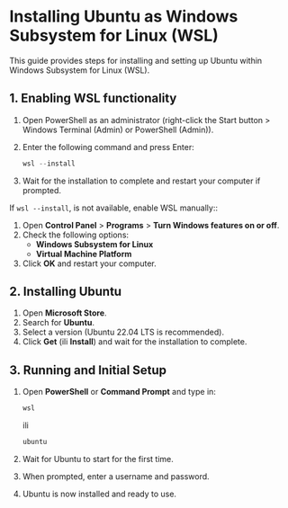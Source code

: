 # Installing Ubuntu as Windows Subsystem for Linux (WSL)

This guide provides steps for installing and setting up Ubuntu within Windows Subsystem for Linux (WSL).

## 1. Enabling WSL functionality

1. Open PowerShell as an administrator (right-click the Start button > Windows Terminal (Admin) or PowerShell (Admin)).

2. Enter the following command and press Enter:

   ```powershell
   wsl --install
   ```

3. Wait for the installation to complete and restart your computer if prompted.

If `wsl --install`, is not available, enable WSL manually::

1. Open **Control Panel** > **Programs** > **Turn Windows features on or off**.
2. Check the following options:
   - **Windows Subsystem for Linux**
   - **Virtual Machine Platform**
3. Click **OK** and restart your computer.

## 2. Installing Ubuntu

1. Open **Microsoft Store**.
2. Search for **Ubuntu**.
3. Select a version (Ubuntu 22.04 LTS is recommended).
4. Click **Get** (ili **Install**) and wait for the installation to complete.

## 3. Running and Initial Setup

1. Open **PowerShell** or **Command Prompt** and type in:

   ```powershell
   wsl
   ```

   ili

   ```powershell
   ubuntu
   ```

2. Wait for Ubuntu to start for the first time.
3. When prompted, enter a username and password.
4. Ubuntu is now installed and ready to use.

